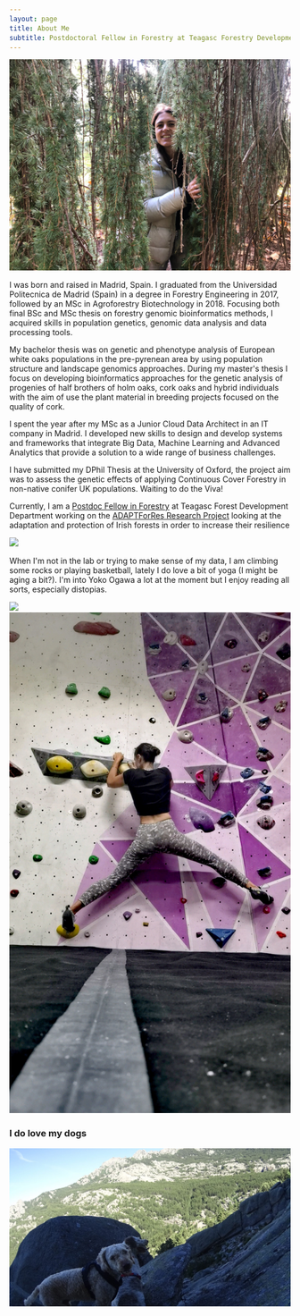 ```yaml
---
layout: page
title: About Me
subtitle: Postdoctoral Fellow in Forestry at Teagasc Forestry Development Department
---
```

![](/img/IMG-20221015-WA0031.jpg)

I was born and raised in Madrid, Spain. I graduated from the Universidad Politecnica de Madrid (Spain) in a degree in Forestry Engineering in 2017, followed by an MSc in Agroforestry Biotechnology in 2018. Focusing both final BSc and MSc thesis on forestry genomic bioinformatics methods, I acquired skills in population genetics, genomic data analysis and data processing tools. 

My bachelor thesis was on genetic and phenotype analysis of European white oaks populations in the pre-pyrenean area by using population structure and landscape genomics approaches. During my master's thesis I focus on developing bioinformatics approaches for the genetic analysis of progenies of half brothers of holm oaks, cork oaks and hybrid individuals with the aim of use the plant material in breeding projects focused on the quality of cork. 

I spent the year after my MSc as a Junior Cloud Data Architect in an IT company in Madrid. I developed new skills to design and develop systems and frameworks that integrate Big Data, Machine Learning and Advanced Analytics that provide a solution to a wide range of business challenges. 

I have submitted my DPhil Thesis at the University of Oxford, the project aim was to assess the genetic effects of applying Continuous Cover Forestry in non-native conifer UK populations. Waiting to do the Viva!

Currently, I am a [Postdoc Fellow in Forestry](https://www.teagasc.ie/contact/staff-directory/g/laura-guillardin/) at Teagasc Forest Development Department working on the [ADAPTForRes Research Project](https://www.teagasc.ie/crops/forestry/research/adaptforres-research-project/) looking at the adaptation and protection of Irish forests in order to increase their resilience 

![](/img/IMG_20220102_140535.jpg)


When I'm not in the lab or trying to make sense of my data, I am climbing some rocks or playing basketball, lately I do love a bit of yoga (I might be aging a bit?). I'm into Yoko Ogawa a lot at the moment but I enjoy reading all sorts, especially distopias.


![](/img/DSC05624.JPG)
![](/img/IMG_20220820_223357.jpg)
### I do love my dogs

![](/img/hya2.jpg)
